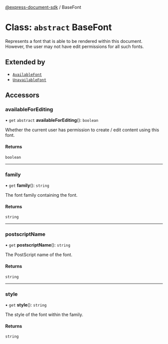 [@express-document-sdk](../overview.md) / BaseFont

# Class: `abstract` BaseFont

Represents a font that is able to be rendered within this document. However, the user may not have edit permissions for
all such fonts.

## Extended by

-   [`AvailableFont`](AvailableFont.md)
-   [`UnavailableFont`](UnavailableFont.md)

## Accessors

### availableForEditing

• `get` `abstract` **availableForEditing**(): `boolean`

Whether the current user has permission to create / edit content using this font.

#### Returns

`boolean`

<hr />

### family

• `get` **family**(): `string`

The font family containing the font.

#### Returns

`string`

<hr />

### postscriptName

• `get` **postscriptName**(): `string`

The PostScript name of the font.

#### Returns

`string`

<hr />

### style

• `get` **style**(): `string`

The style of the font within the family.

#### Returns

`string`
